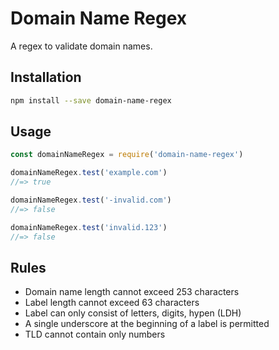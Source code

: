 # Domain Name Regex

A regex to validate domain names.

## Installation

```sh
npm install --save domain-name-regex
```

## Usage

```js
const domainNameRegex = require('domain-name-regex')

domainNameRegex.test('example.com')
//=> true

domainNameRegex.test('-invalid.com')
//=> false

domainNameRegex.test('invalid.123')
//=> false
```

## Rules

+ Domain name length cannot exceed 253 characters
+ Label length cannot exceed 63 characters
+ Label can only consist of letters, digits, hypen (LDH)
+ A single underscore at the beginning of a label is permitted
+ TLD cannot contain only numbers
